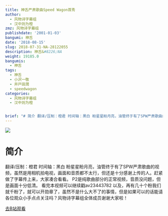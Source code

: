 ```yaml
---
title: 神舌严肃歌曲Speed Wagon首秀
author:
  - 风物诗字幕组
  - 汉中则为橙
zmz: 风物诗字幕组
publishdate: '2001-01-03'
bangumi: 神舌
date: '2018-08-15'
slug: 2018-07-31-NA-28122055
description: 神舌&#8226;NA
weight: 19185.0
bangumis:
  - 神舌
tags:
  - 神舌
  - 小沢一敬
  - 井戸田潤
  - speedwagon
categories:
  - 风物诗字幕组
  - 汉中则为橙


brief: "# 简介 翻译/压制：橙君 时间轴：黑白 盼星星盼月亮，油管终于有了SPW严肃歌曲的视频，虽然是用相机拍电视，画面和音质都不太行，但还是十分感谢上传的人。赶紧做了字幕传上来，大家凑合看看。 P2是纯歌曲部分的正常视频，音质没问题，但是画面十分低清。 看完本视频可以继续戳av23443782 以及，再有几十个粉我们就千粉了，就可以开勋章了，虽然不是什么大不了的事情，但是如果可以的话能请各位观众小手点点关注吗？风物诗字幕组全体成员谢谢大家啦！"
---
```

![](https://i.imgur.com/KxtNHfl.jpg)
# 简介  
翻译/压制：橙君 时间轴：黑白
盼星星盼月亮，油管终于有了SPW严肃歌曲的视频，虽然是用相机拍电视，画面和音质都不太行，但还是十分感谢上传的人。赶紧做了字幕传上来，大家凑合看看。
P2是纯歌曲部分的正常视频，音质没问题，但是画面十分低清。
看完本视频可以继续戳av23443782
以及，再有几十个粉我们就千粉了，就可以开勋章了，虽然不是什么大不了的事情，但是如果可以的话能请各位观众小手点点关注吗？风物诗字幕组全体成员谢谢大家啦！  

[去B站观看](https://www.bilibili.com/video/av28122055/)
 
